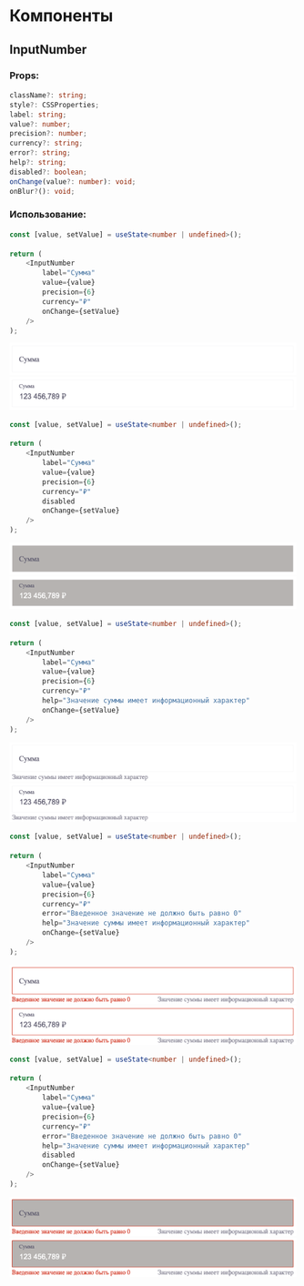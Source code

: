 # Компоненты

## InputNumber

### Props:

```ts
className?: string;
style?: CSSProperties;
label: string;
value?: number;
precision?: number;
currency?: string;
error?: string;
help?: string;
disabled?: boolean;
onChange(value?: number): void;
onBlur?(): void;
```

### Использование:

```ts
const [value, setValue] = useState<number | undefined>();

return (
    <InputNumber
        label="Сумма"
        value={value}
        precision={6}
        currency="₽"
        onChange={setValue}
    />
);
```

![Рисунок 1](https://github.com/codeBurger770/psb-components/raw/master/readme/1.png)
![Рисунок 2](https://github.com/codeBurger770/psb-components/raw/master/readme/2.png)

```ts
const [value, setValue] = useState<number | undefined>();

return (
    <InputNumber
        label="Сумма"
        value={value}
        precision={6}
        currency="₽"
        disabled
        onChange={setValue}
    />
);
```

![Рисунок 3](https://github.com/codeBurger770/psb-components/raw/master/readme/3.png)
![Рисунок 4](https://github.com/codeBurger770/psb-components/raw/master/readme/4.png)

```ts
const [value, setValue] = useState<number | undefined>();

return (
    <InputNumber
        label="Сумма"
        value={value}
        precision={6}
        currency="₽"
        help="Значение суммы имеет информационный характер"
        onChange={setValue}
    />
);
```

![Рисунок 5](https://github.com/codeBurger770/psb-components/raw/master/readme/5.png)
![Рисунок 6](https://github.com/codeBurger770/psb-components/raw/master/readme/6.png)

```ts
const [value, setValue] = useState<number | undefined>();

return (
    <InputNumber
        label="Сумма"
        value={value}
        precision={6}
        currency="₽"
        error="Введенное значение не должно быть равно 0"
        help="Значение суммы имеет информационный характер"
        onChange={setValue}
    />
);
```

![Рисунок 7](https://github.com/codeBurger770/psb-components/raw/master/readme/7.png)
![Рисунок 8](https://github.com/codeBurger770/psb-components/raw/master/readme/8.png)

```ts
const [value, setValue] = useState<number | undefined>();

return (
    <InputNumber
        label="Сумма"
        value={value}
        precision={6}
        currency="₽"
        error="Введенное значение не должно быть равно 0"
        help="Значение суммы имеет информационный характер"
        disabled
        onChange={setValue}
    />
);
```
![Рисунок 9](https://github.com/codeBurger770/psb-components/raw/master/readme/9.png)
![Рисунок 10](https://github.com/codeBurger770/psb-components/raw/master/readme/10.png)
